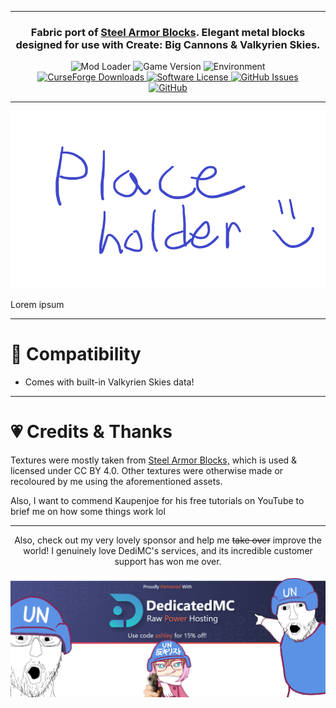 <div style="text-align: center;">

___

### Fabric port of [Steel Armor Blocks](https://www.curseforge.com/minecraft/mc-mods/steel-armor-blocks). Elegant metal blocks designed for use with Create: Big Cannons & Valkyrien Skies.

<img alt="Mod Loader" src="https://img.shields.io/badge/mod_loader-fabric-ffe8e9?style=for-the-badge&labelColor=ffced2">
<img alt="Game Version" src="https://img.shields.io/badge/game_version-1.20.1-ffe8e9?style=for-the-badge&labelColor=ffced2">
<img alt="Environment" src="https://img.shields.io/badge/environment-client | server-ffe8e9?style=for-the-badge&labelColor=ffced2">
<br>
<a href="https://www.curseforge.com/minecraft/mc-mods/VS-Create-Armor" rel="nofollow">
    <img alt="CurseForge Downloads" src="https://img.shields.io/curseforge/dt/694201337?style=for-the-badge&logo=curseforge&labelColor=ffceea&color=ffe8f5">
</a>
<a href="https://github.com/kawaiicakes/VS-Create-Armor/blob/1.20.1-dev/LICENSE" rel="nofollow">
    <img alt="Software License" src="https://img.shields.io/badge/license-MIT-ffe8f5?style=for-the-badge&labelColor=ffceea">
</a>
<a href="https://www.curseforge.com/minecraft/mc-mods/vs-create-armor" rel="nofollow">
    <img alt="GitHub Issues" src="https://img.shields.io/github/issues/kawaiicakes/VS-Create-Armor?style=for-the-badge&logo=github&labelColor=ffceea&color=ffe8f5&link=https%3A%2F%2Fgithub.com%2Fkawaiicakes%2FVS-Create-Armor">
</a>
<br>
<a href="https://github.com/kawaiicakes" rel="nofollow">
    <img alt="GitHub" src="https://img.shields.io/badge/-github-fee8ff?style=for-the-badge&logo=github&labelColor=fcceff">
</a>

___

![Armor!](project_preview.png)

</div>

Lorem ipsum

___

# 🤝 Compatibility
- Comes with built-in Valkyrien Skies data!

---

# 💗 Credits & Thanks

Textures were mostly taken from [Steel Armor Blocks,](https://www.curseforge.com/minecraft/mc-mods/steel-armor-blocks) which is used & licensed under CC BY 4.0. Other textures were otherwise made or recoloured by me using the aforementioned assets.

Also, I want to commend Kaupenjoe for his free tutorials on YouTube to brief me on how some things work lol

___

<div style="text-align: center;">Also, check out my very lovely sponsor and help me <s>take over</s> improve the world! I genuinely love DediMC's services, and its incredible customer support has won me over.</div>

[![Sponsor!](https://github.com/kawaiicakes/kawaiicakes.github.io/blob/main/dedimcashley.png?raw=true 'Sponsor!')](https://dedimc.promo/ashley)